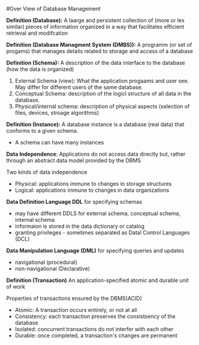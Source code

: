 #Over View of Database Management

**Definition (Database):**  A laarge and persistent collection of (more or les similar) pieces of information organized in a way that facilitates efficient retrieval and modifcation

**Definition (Database Managment System (DMBS)):** A programm (or set of progams) that manages details related to storage and access of a database

**Definition (Schema):** A description of the data interface to the database (how the data is organized)

1. External Schema (view): What the application progaams and user see. May differ for different users of the same database.
2. Conceptual Schema: description of the logicl structure of all data in the database.
3. Physical/internal schema: description of physical aspects (selection of files, devices, stroage algorithms)

**Definition (Instance):** A database instance is a database (real data) that conforms to a given schema. 
- A schema can have many instances

**Data Independence**: Applications do not access data directly but, rather through an abstract data model provided by the DBMS

Two kinds of data independence

* Physical: applications immune to changes in storage structures
* Logical: applications immune to changes in data organizations

**Data Definition Language DDL**
for specifying schemas
* may have different DDLS for external schema, conceptual schema, internal schema
* informaion is stored in the data dictionary or catalog
* granting privileges - sometimes separated as Datal Control Languages (DCL)

**Data Manipulation Language (DML)**
for specifying queries and updates
* navigational (procedural)
* non-navigational (Declarative)

**Definition (Transaction)**
An application-specified atomic and durable unit of work

Properties of transactions ensured by the DBMS(ACID)

- Atomic: A transaction occurs entirely, or not at all
- Consistency: each transaction preserves the consistsency of the database
- Isolated: concurrent transactions do not interfer with each other
- Durable: once completed, a transaction's changes are permanent
